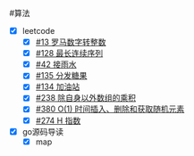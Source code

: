 #算法 
- [x] leetcode
	- [x] [#13 罗马数字转整数](https://leetcode.cn/problems/roman-to-integer/)
	- [x] [#128 最长连续序列](https://leetcode.cn/problems/longest-consecutive-sequence/)
	- [x] [#42 接雨水](https://leetcode.cn/problems/trapping-rain-water/)
	- [x] [#135 分发糖果](https://leetcode.cn/problems/candy/)
	- [x] [#134 加油站](https://leetcode.cn/problems/gas-station/)
	- [x] [#238 除自身以外数组的乘积](https://leetcode.cn/problems/product-of-array-except-self/)
	- [x] [#380 O(1) 时间插入、删除和获取随机元素](https://leetcode.cn/problems/insert-delete-getrandom-o1/)
	- [x] [#274 H 指数](https://leetcode.cn/problems/h-index/)
- [x] go源码导读
	- [x] map